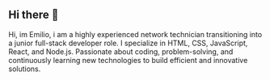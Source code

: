 ## Hi there 👋

Hi, im Emilio, i am a highly experienced network technician transitioning into a junior full-stack developer role. I specialize in HTML, CSS, JavaScript, React, and Node.js. Passionate about coding, problem-solving, and continuously learning new technologies to build efficient and innovative solutions.


<!--
**EmilioSanchez87/Emiliosanchez87** is a ✨ _special_ ✨ repository because its `README.md` (this file) appears on your GitHub profile.

Here are some ideas to get you started:

- 🔭 I’m currently working on ...
- 🌱 I’m currently learning ...
- 👯 I’m looking to collaborate on ...
- 🤔 I’m looking for help with ...
- 💬 Ask me about ...
- 📫 How to reach me: ...
- 😄 Pronouns: ...
- ⚡ Fun fact: ...
-->
